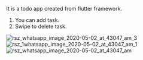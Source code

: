 It is a todo app created from flutter framework.
1. You can add task.
2. Swipe to delete task.

![rsz_whatsapp_image_2020-05-02_at_43047_am_3](https://user-images.githubusercontent.com/45730556/80847759-6d65e500-8c2e-11ea-81b0-3642cc445346.jpg) ![rsz_1whatsapp_image_2020-05-02_at_43047_am_1](https://user-images.githubusercontent.com/45730556/80847920-01d04780-8c2f-11ea-98ff-496ac468db0e.jpg) ![rsz_whatsapp_image_2020-05-02_at_43047_am](https://user-images.githubusercontent.com/45730556/80847878-d8afb700-8c2e-11ea-93fa-4fae6772613c.jpg)
